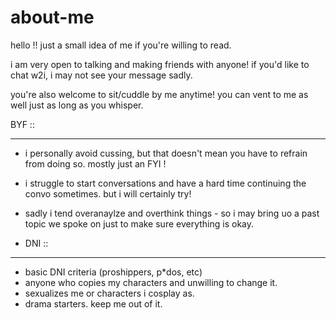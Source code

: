 # about-me

hello !! just a small idea of me if you're willing to read. 

i am very open to talking and making friends with anyone! if you'd like to chat w2i, i may not see your message sadly.

you're also welcome to sit/cuddle by me anytime! you can vent to me as well just as long as you whisper.

BYF ::
____
- i personally avoid cussing, but that doesn't mean you have to refrain from doing so. mostly just an FYI !
- i struggle to start conversations and have a hard time continuing the convo sometimes. but i will certainly try!
- sadly i tend overanaylze and  overthink things - so i may bring uo a past topic we spoke on just to make sure everything is okay.

- DNI ::
______
- basic DNI criteria (proshippers, p*dos, etc)
- anyone who copies my characters and unwilling to change it.
- sexualizes me or characters i cosplay as. 
- drama starters. keep me out of it. 
